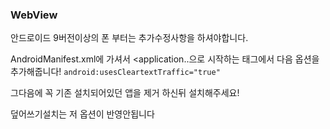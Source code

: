 ### WebView

안드로이드 9버전이상의 폰 부터는 추가수정사항을 하셔야합니다. 

AndroidManifest.xml에 가셔서 <application..으로 시작하는 태그에서 다음 옵션을 추가해줍니다! ```android:usesCleartextTraffic="true" ```

그다음에 꼭 기존 설치되어있던 앱을 제거 하신뒤 설치해주세요! 

덮어쓰기설치는 저 옵션이 반영안됩니다

